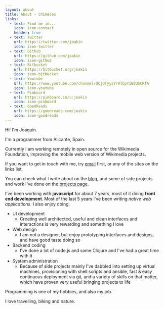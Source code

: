 ```yaml
---
layout: about
title: About - Chimeces
links:
  - text: Find me in...
    icon: icon-contact
    header: true
  - text: Twitter
    url: https://twitter.com/joakin
    icon: icon-twitter
  - text: Github
    url: https://github.com/joakin
    icon: icon-github
  - text: Bitbucket
    url: https://bitbucket.org/joakin
    icon: icon-bitbucket
  - text: Youtube
    url: https://www.youtube.com/channel/UCj0TyysYrAlbpYIE0USCRTA
    icon: icon-youtube
  - text: Pinboard
    url: https://pinboard.in/u:joakin
    icon: icon-pinboard
  - text: GoodReads
    url: https://goodreads.com/joakin
    icon: icon-goodreads
---
```


Hi! I'm Joaquin.

I'm a programmer from Alicante, Spain.

Currently I am working remotely in open source for the Wikimedia Foundation,
improving the mobile web version of Wikimedia projects.

If you want to get in touch with me, try [email](mailto://joaquin@chimeces.com)
first, or any of the sites on the links list.

You can check what I write about on the [blog](/blog), and some of side
projects and work I've done on the [projects page](/projects).

I've been working with **javascript** for about 7 years, most of it doing
**front end development**. Most of the last 5 years I've been writing *native
web applications*. I also enjoy doing:

  * UI development
    * Creating well architected, useful and clean interfaces and interactions
      is very rewarding and something I love
  * Web design
    * I am not a designer, but enjoy prototyping interfaces and designs, and
      have good taste doing so
  * Backend coding
    * I've done a lot of node.js and some Clojure and I've had a great time
      with it
  * System administration
    * Because of side projects mainly I've dabbled into setting up virtual
      machines, provisioning with shell scripts and ansible, fast & easy
      continuous deployment via git, and a variety of skills on that matter,
      which have proven very useful bringing projects to life

Programming is one of my hobbies, and also my job.

I love travelling, biking and nature.

